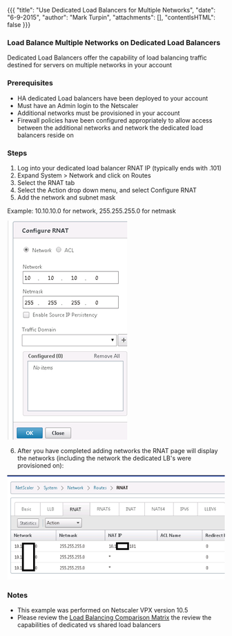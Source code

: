 {{{
  "title": "Use Dedicated Load Balancers for Multiple Networks",
  "date": "6-9-2015",
  "author": "Mark Turpin",
  "attachments": [],
  "contentIsHTML": false
}}}

### Load Balance Multiple Networks on Dedicated Load Balancers

Dedicated Load Balancers offer the capability of load balancing traffic destined for servers on multiple networks in your account

### Prerequisites

* HA dedicated Load balancers have been deployed to your account
* Must have an Admin login to the Netscaler
* Additional networks must be provisioned in your account
* Firewall policies have been configured appropriately to allow access between the additional networks and network the dedicated load balancers reside on

### Steps

1. Log into your dedicated load balancer RNAT IP (typically ends with .101)
2. Expand System > Network and click on Routes
3. Select the RNAT tab
4. Select the Action drop down menu, and select Configure RNAT
5. Add the network and subnet mask

  Example:  10.10.10.0 for network, 255.255.255.0 for netmask

  ![LB Menu](../images/loadbalance-additional-networks-1.png)

6. After you have completed adding networks the RNAT page will display the networks (including the network the dedicated LB's were provisioned on):

  ![LB Menu](../images/loadbalance-additional-networks-2.png)

### Notes

* This example was performed on Netscaler VPX version 10.5
* Please review the [Load Balancing Comparison Matrix](../Network/load-balancing-comparison-matrix.md) the review the capabilities of dedicated vs shared load balancers
